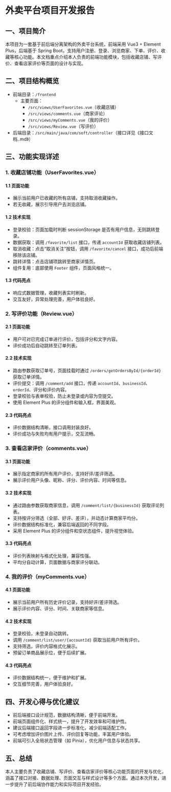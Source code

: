 # 外卖平台项目开发报告

## 一、项目简介
本项目为一套基于前后端分离架构的外卖平台系统，前端采用 Vue3 + Element Plus，后端基于 Spring Boot，支持用户注册、登录、浏览商家、下单、评价、收藏等核心功能。本文档重点介绍本人负责的前端功能模块，包括收藏店铺、写评价、查看店家评价等页面的设计与实现。

## 二、项目结构概览
- 前端目录：`/frontend`
  - 主要页面：
    - `/src/views/UserFavorites.vue`（收藏店铺）
    - `/src/views/comments.vue`（商家评论）
    - `/src/views/myComments.vue`（我的评价）
    - `/src/views/Review.vue`（写评价）
- 后端目录：`/src/main/java/com/soft/controller`（接口详见《接口文档..md》）

## 三、功能实现详述

### 1. 收藏店铺功能（UserFavorites.vue）
#### 1.1 页面功能
- 展示当前用户已收藏的所有店铺，支持取消收藏操作。
- 若无收藏，展示引导用户去浏览店铺。

#### 1.2 技术实现
- 登录校验：页面加载时判断 sessionStorage 是否有用户信息，无则跳转登录。
- 数据获取：调用 `/favorite/list` 接口，传递 `accountId` 获取收藏店铺列表。
- 取消收藏：点击“取消关注”按钮，调用 `/favorite/cancel` 接口，成功后前端移除该店铺。
- 跳转详情：点击店铺项跳转至商家详情页。
- 组件复用：底部使用 `Footer` 组件，页面风格统一。

#### 1.3 代码亮点
- 响应式数据管理，收藏列表实时刷新。
- 交互友好，异常处理完善，用户体验良好。

### 2. 写评价功能（Review.vue）
#### 2.1 页面功能
- 用户可对已完成订单进行评价，包括评分和文字内容。
- 评价成功后自动跳转至订单列表。

#### 2.2 技术实现
- 路由参数获取订单号，页面挂载时通过 `/orders/getOrdersById/{orderId}` 获取订单详情。
- 评价提交：调用 `/comment/add` 接口，传递 `accountId`、`businessId`、`orderId`、评分和评价内容。
- 登录校验与表单校验，防止未登录或内容为空提交。
- 使用 Element Plus 的评分组件和输入框，界面美观。

#### 2.3 代码亮点
- 评价数据结构清晰，接口调用封装良好。
- 评价成功与失败均有用户提示，交互流畅。

### 3. 查看店家评价（comments.vue）
#### 3.1 页面功能
- 展示指定商家的所有用户评价，支持好评/差评筛选。
- 展示评价用户头像、昵称、评分、评价内容、时间等信息。

#### 3.2 技术实现
- 通过路由参数获取商家信息，调用 `/comment/list/{businessId}` 获取评论列表。
- 支持按评分筛选（全部、好评、差评），并动态计算商家平均分。
- 评价数据结构标准化，兼容后端返回的不同字段。
- 采用 Element Plus 的评分组件和空状态组件，提升视觉体验。

#### 3.3 代码亮点
- 评价列表映射与格式化处理，兼容性强。
- 平均分自动计算，页面数据与商家评分联动。

### 4. 我的评价（myComments.vue）
#### 4.1 页面功能
- 展示当前用户所有历史评价记录，支持好评/差评筛选。
- 展示评价内容、评分、时间、关联商家等信息。

#### 4.2 技术实现
- 登录校验，未登录自动跳转。
- 调用 `/comment/list/user/{accountId}` 获取当前用户所有评价。
- 支持筛选，评价内容格式化展示。
- 预留订单商品展示位，便于后续扩展。

#### 4.3 代码亮点
- 评价数据结构统一，便于维护和扩展。
- 交互细节完善，用户体验良好。

## 四、开发心得与优化建议
- 前后端接口设计规范，数据结构清晰，便于前端开发。
- 前端页面组件化、样式统一，提升了开发效率和可维护性。
- 建议后端接口返回字段进一步标准化，减少前端适配工作。
- 可考虑增加评价图片上传、评价回复等功能，丰富用户体验。
- 前端可引入全局状态管理（如 Pinia），优化用户信息与状态共享。

## 五、总结
本人主要负责了收藏店铺、写评价、查看店家评价等核心功能页面的开发与优化，涵盖了接口对接、数据处理、页面交互与样式设计等多个方面。通过本次开发，进一步提升了前后端协作能力和实际项目开发经验。